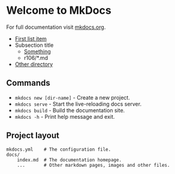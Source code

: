 # Welcome to MkDocs

For full documentation visit [mkdocs.org](https://www.mkdocs.org).

* [First list item](index.md)
* Subsection title
    * [Something](about.md)
    * r106/*.md
* [Other directory](r106/)


## Commands

* `mkdocs new [dir-name]` - Create a new project.
* `mkdocs serve` - Start the live-reloading docs server.
* `mkdocs build` - Build the documentation site.
* `mkdocs -h` - Print help message and exit.

## Project layout

    mkdocs.yml    # The configuration file.
    docs/
        index.md  # The documentation homepage.
        ...       # Other markdown pages, images and other files.
